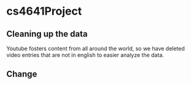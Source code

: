# cs4641Project

## Cleaning up the data

Youtube fosters content from all around the world, so we have deleted video entries that are not in english to easier analyze the data. 

## Change
